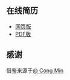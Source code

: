 ## 在线简历

- [网页版](http://imxie.cc/resume/)
- [PDF版](./resume.pdf)



## 感谢
借鉴来源于[@ Cong Min](https://congm.in)

